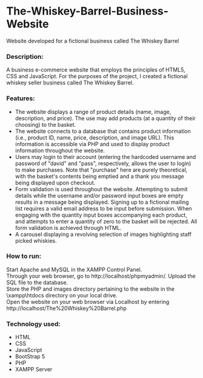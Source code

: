 # The-Whiskey-Barrel-Business-Website
Website developed for a fictional business called The Whiskey Barrel

### Description:  
A business e-commerce website that employs the principles of HTML5, CSS and JavaScript. For the purposes of the project, I created a fictional whiskey seller business called The Whiskey Barrel. 

### Features: 
- The website displays a range of product details (name, image, description, and price). The use may add products (at a quantity of their choosing) to the basket.  
- The website connects to a database that contains product information (i.e., product ID, name, price, description, and image URL). This information is accessible via PHP and used to display product information throughout the website.  
- Users may login to their account (entering the hardcoded username and password of "david" and "pass", respectively, allows the user to login) to make purchases. Note that "purchase" here are purely theoretical, with the basket's contents being emptied and a thank you message being displayed upon checkout.  
- Form validation is used throughout the website. Attempting to submit details while the username and/or password input boxes are empty results in a message being displayed. Signing up to a fictional mailing list requires a valid email address to be input before submission. When engaging with the quantity input boxes accompanying each product, and attempts to enter a quantity of zero to the basket will be rejected. All form validation is achieved through HTML.  
- A carousel displaying a revolving selection of images highlighting staff picked whiskies. 

### How to run:  
Start Apache and MySQL in the XAMPP Control Panel.  
Through your web browser, go to http://localhost/phpmyadmin/. Upload the SQL file to the database.    
Store the PHP and images directory pertaining to the website in the \xampp\htdocs directory on your local drive.  
Open the website on your web browser via Localhost by entering http://localhost/The%20Whiskey%20Barrel.php  

### Technology used:  
- HTML  
- CSS  
- JavaScript
- BootStrap 5
- PHP
- XAMPP Server
